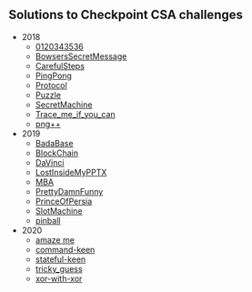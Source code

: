 ## Solutions to Checkpoint CSA challenges
- 2018
   - [0120343536](../../tree/main/2018/0120343536)
   - [BowsersSecretMessage](../../tree/main/2018/BowsersSecretMessage)
   - [CarefulSteps](../../tree/main/2018/CarefulSteps)
   - [PingPong](../../tree/main/2018/PingPong)
   - [Protocol](../../tree/main/2018/Protocol)
   - [Puzzle](../../tree/main/2018/Puzzle)
   - [SecretMachine](../../tree/main/2018/SecretMachine)
   - [Trace_me_if_you_can](../../tree/main/2018/Trace_me_if_you_can)
   - [png++](../../tree/main/2018/png++)
- 2019
   - [BadaBase](../../tree/main/2019/BadaBase)
   - [BlockChain](../../tree/main/2019/BlockChain)
   - [DaVinci](../../tree/main/2019/DaVinci)
   - [LostInsideMyPPTX](../../tree/main/2019/LostInsideMyPPTX)
   - [MBA](../../tree/main/2019/MBA)
   - [PrettyDamnFunny](../../tree/main/2019/PrettyDamnFunny)
   - [PrinceOfPersia](../../tree/main/2019/PrinceOfPersia)
   - [SlotMachine](../../tree/main/2019/SlotMachine)
   - [pinball](../../tree/main/2019/pinball)
- 2020
   - [amaze me](../../tree/main/2020/amaze%20me)
   - [command-keen](../../tree/main/2020/command-keen)
   - [stateful-keen](../../tree/main/2020/stateful-keen)
   - [tricky_guess](../../tree/main/2020/tricky_guess)
   - [xor-with-xor](../../tree/main/2020/xor-with-xor)
